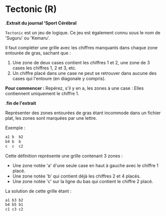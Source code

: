 # Tectonic (R)

.__Extrait du journal 'Sport Cérébral__

`Tectonic` est un jeu de logique.
Ce jeu est également connu sous le nom de 'Suguru' ou 'Kemaru'.

Il faut compléter une grille avec les chiffres manquants dans chaque zone entourée de gras, sachant que :

1. Une zone de deux cases contient les chiffres 1 et 2, une zone de 3 cases les chiffres 1, 2 et 3, etc.
2. Un chiffre placé dans une case ne peut se retrouver dans aucune des cases qui l'entoure (en diagonale y compris).

**Pour commencer :** Repérez, s'il y en a, les zones à une case : Elles contiennent uniquement le chiffre 1.

.__fin de l'extrait__

Représenter des zones entourées de gras étant incommode dans un fichier plat, les zones sont marquées par une lettre.

Exemple :

```txt
a1 b  b2
b4 b  b
c  c  c2
```

Cette définition représente une grille contenant 3 zones :

* Une zone notée 'a' d'une seule case en haut à gauche avec le chiffre 1 placé.
* Une zone notée 'b' qui contient déjà les chiffres 2 et 4 placés.
* Une zone notée 'c' sur la ligne du bas qui contient le chiffre 2 placé.

La solution de cette grille étant :

```txt
a1 b3 b2
b4 b5 b1
c1 c3 c2
```
